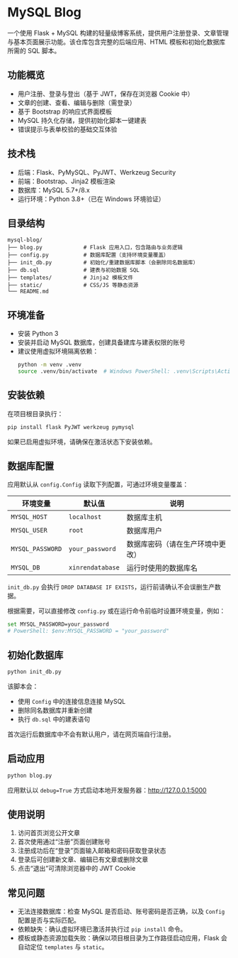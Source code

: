 # MySQL Blog

一个使用 Flask + MySQL 构建的轻量级博客系统，提供用户注册登录、文章管理与基本页面展示功能。该仓库包含完整的后端应用、HTML 模板和初始化数据库所需的 SQL 脚本。

## 功能概览

- 用户注册、登录与登出（基于 JWT，保存在浏览器 Cookie 中）
- 文章的创建、查看、编辑与删除（需登录）
- 基于 Bootstrap 的响应式界面模板
- MySQL 持久化存储，提供初始化脚本一键建表
- 错误提示与表单校验的基础交互体验

## 技术栈

- 后端：Flask、PyMySQL、PyJWT、Werkzeug Security
- 前端：Bootstrap、Jinja2 模板渲染
- 数据库：MySQL 5.7+/8.x
- 运行环境：Python 3.8+（已在 Windows 环境验证）

## 目录结构

```
mysql-blog/
├── blog.py             # Flask 应用入口，包含路由与业务逻辑
├── config.py           # 数据库配置（支持环境变量覆盖）
├── init_db.py          # 初始化/重建数据库脚本（会删除同名数据库）
├── db.sql              # 建表与初始数据 SQL
├── templates/          # Jinja2 模板文件
├── static/             # CSS/JS 等静态资源
└── README.md
```

## 环境准备

- 安装 Python 3
- 安装并启动 MySQL 数据库，创建具备建库与建表权限的账号
- 建议使用虚拟环境隔离依赖：
  ```bash
  python -m venv .venv
  source .venv/bin/activate  # Windows PowerShell: .venv\Scripts\Activate.ps1
  ```

## 安装依赖

在项目根目录执行：
```bash
pip install flask PyJWT werkzeug pymysql
```
如果已启用虚拟环境，请确保在激活状态下安装依赖。

## 数据库配置

应用默认从 `config.Config` 读取下列配置，可通过环境变量覆盖：

| 环境变量 | 默认值 | 说明 |
|----------|--------|------|
| `MYSQL_HOST` | `localhost` | 数据库主机 |
| `MYSQL_USER` | `root` | 数据库用户 |
| `MYSQL_PASSWORD` | `your_password` | 数据库密码（请在生产环境中更改） |
| `MYSQL_DB` | `xinrendatabase` | 运行时使用的数据库名 |

`init_db.py` 会执行 `DROP DATABASE IF EXISTS`，运行前请确认不会误删生产数据。

根据需要，可以直接修改 `config.py` 或在运行命令前临时设置环境变量，例如：
```bash
set MYSQL_PASSWORD=your_password
# PowerShell: $env:MYSQL_PASSWORD = "your_password"
```

## 初始化数据库

```bash
python init_db.py
```
该脚本会：
- 使用 `Config` 中的连接信息连接 MySQL
- 删除同名数据库并重新创建
- 执行 `db.sql` 中的建表语句

首次运行后数据库中不会有默认用户，请在网页端自行注册。

## 启动应用

```bash
python blog.py
```
应用默认以 `debug=True` 方式启动本地开发服务器：<http://127.0.0.1:5000>

## 使用说明

1. 访问首页浏览公开文章
2. 首次使用通过“注册”页面创建账号
3. 注册成功后在“登录”页面输入邮箱和密码获取登录状态
4. 登录后可创建新文章、编辑已有文章或删除文章
5. 点击“退出”可清除浏览器中的 JWT Cookie

## 常见问题

- 无法连接数据库：检查 MySQL 是否启动、账号密码是否正确，以及 `Config` 配置是否与实际匹配。
- 依赖缺失：确认虚拟环境已激活并执行过 `pip install` 命令。
- 模板或静态资源加载失败：确保以项目根目录为工作路径启动应用，Flask 会自动定位 `templates` 与 `static`。

